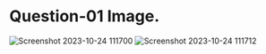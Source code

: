 # Question-01 Image.
![Screenshot 2023-10-24 111700](https://github.com/Khush0031/pw-skills-full-stack-web-dev-assignment-solution/assets/121889921/0c04e86b-b91d-4e26-afa4-44b8061ec753)
![Screenshot 2023-10-24 111712](https://github.com/Khush0031/pw-skills-full-stack-web-dev-assignment-solution/assets/121889921/17597a79-39bc-4b7e-a0f4-60fc755bdaff)
